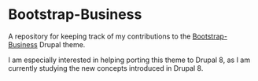 Bootstrap-Business
==================

A repository for keeping track of my contributions to the [Bootstrap-Business](https://drupal.org/project/bootstrap-business) Drupal theme.

I am especially interested in helping porting this theme to Drupal 8, as I am currently studying the new concepts introduced in Drupal 8.
